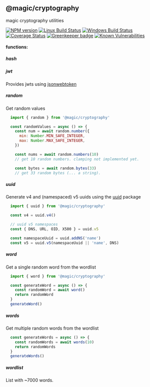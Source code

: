 ## @magic/cryptography
magic cryptography utilities

[![NPM version][npm-image]][npm-url]
[![Linux Build Status][travis-image]][travis-url]
[![Windows Build Status][appveyor-image]][appveyor-url]
[![Coverage Status][coveralls-image]][coveralls-url]
[![Greenkeeper badge][greenkeeper-image]][greenkeeper-url]
[![Known Vulnerabilities][snyk-image]][snyk-url]

[npm-image]: https://img.shields.io/npm/v/@magic/cryptography.svg
[npm-url]: https://www.npmjs.com/package/@magic/cryptography
[travis-image]: https://api.travis-ci.org/magic/cryptography.svg?branch=master
[travis-url]: https://travis-ci.org/magic/cryptography
[appveyor-image]: https://img.shields.io/appveyor/ci/jaeh/cryptography/master.svg
[appveyor-url]: https://ci.appveyor.com/project/jaeh/cryptography/branch/master
[coveralls-image]: https://coveralls.io/repos/github/magic/cryptography/badge.svg
[coveralls-url]: https://coveralls.io/github/magic/cryptography
[greenkeeper-image]: https://badges.greenkeeper.io/magic/cryptography.svg
[greenkeeper-url]: https://badges.greenkeeper.io/magic/cryptography.svg
[snyk-image]: https://snyk.io/test/github/magic/cryptography/badge.svg
[snyk-url]: https://snyk.io/test/github/magic/cryptography

#### functions:

##### hash


##### jwt
Provides jwts using [jsonwebtoken](https://npmjs.com/package/jsonwebtoken)

##### random
Get random values
```javascript
  import { random } from '@magic/cryptography'

  const randomValues = async () => {
    const num = await random.number({
      min: Number.MIN_SAFE_INTEGER,
      max: Number.MAX_SAFE_INTEGER,
    })

    const nums = await random.numbers(10)
    // get 10 random numbers. clamping not implemented yet.

    const bytes = await random.bytes(33)
    // get 33 random bytes (... a string).
```

##### uuid
Generate v4 and (namespaced) v5 uuids using the [uuid](https://npmjs.com/package/uuid) package
```javascript
  import { uuid } from '@magic/cryptography'

  const v4 = uuid.v4()

  // uuid v5 namespaces
  const { DNS, URL, OID, X500 } = uuid.v5

  const namespaceUuid = uuid.addNS('name')
  const v5 = uuid.v5(namespaceUuid || 'name', DNS)
```

##### word
Get a single random word from the wordlist
```javascript
  import { word } from '@magic/cryptography'

  const generateWord = async () => {
    const randomWord = await word()
    return randomWord
  }
  generateWord()
```


##### words
Get multiple random words from the wordlist
```javascript
  const generateWords = async () => {
    const randomWords = await words(10)
    return randomWords
  }
  generateWords()
```

##### wordlist
List with ~7000 words.
